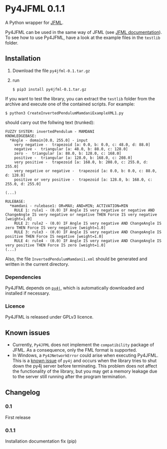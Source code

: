 # Py4JFML 0.1.1
A Python wrapper for [JFML](http://www.uco.es/JFML).

Py4JFML can be used in the same way of JFML (see [JFML documentation](http://www.uco.es/JFML/documentation)). To see how to use Py4JFML, have a look at the example files in the `testlib` folder.

## Installation
1. Download the file `py4jfml-0.1.tar.gz`
2. run 
	
	`$ pip3 install py4jfml-0.1.tar.gz`

If you want to test the library, you can extract the `testlib` folder from the archive and execute one of the contained scripts. For example:

`$ python3 CreateInvertedPendulumMamdaniExampleXML1.py` 
	
should carry out the follwing text (trunked):

```
FUZZY SYSTEM: invertedPendulum - MAMDANI
KNOWLEDGEBASE: 
  *Angle - domain[0.0, 255.0] - input
	very negative -  trapezoid [a: 0.0, b: 0.0, c: 48.0, d: 88.0]
	negative -  triangular [a: 48.0, b: 88.0, c: 128.0]
	zero -  triangular [a: 88.0, b: 128.0, c: 168.0]
	positive -  triangular [a: 128.0, b: 168.0, c: 208.0]
	very positive -  trapezoid [a: 168.0, b: 208.0, c: 255.0, d: 255.0]
	very negative or negative -  trapezoid [a: 0.0, b: 0.0, c: 88.0, d: 128.0]
	positive or very positive -  trapezoid [a: 128.0, b: 168.0, c: 255.0, d: 255.0]

(...)

RULEBASE:
  *mamdani - rulebase1: OR=MAX; AND=MIN; ACTIVATION=MIN
	RULE 1: rule1 - (0.0) IF Angle IS very negative or negative AND ChangeAngle IS very negative or negative THEN Force IS very negative [weight=1.0]
	RULE 2: rule2 - (0.0) IF Angle IS very negative AND ChangeAngle IS zero THEN Force IS very negative [weight=1.0]
	RULE 3: rule3 - (0.0) IF Angle IS very negative AND ChangeAngle IS positive THEN Force IS negative [weight=1.0]
	RULE 4: rule4 - (0.0) IF Angle IS very negative AND ChangeAngle IS very positive THEN Force IS zero [weight=1.0]
(...)
``` 

Also, the file `InvertedPendulumMamdani1.xml` should be generated and written in the current directory.

### Dependencies
Py4JFML depends on [`py4j`](https://www.py4j.org/), which is automatically downloaded and installed if necessary.

### Licence
Py4JFML is released under GPLv3 licence.

## Known issues
- Currently, `Py4JFML` does not implement the `compatibility` package of JFML. As a consequence, only the FML format is supported.
- In Windows, a `Py4JNetworkError` could arise when executing Py4JFML. This is a [known issue](https://github.com/bartdag/py4j/issues/200) of `py4j` and occurs when the library tries to shut down the py4j server before terminating. This problem does not affect the functionality of the library, but you may get a memory leakage due to the server still running after the program termination.

## Changelog
### 0.1 
First release
### 0.1.1
Installation documentation fix (pip)
